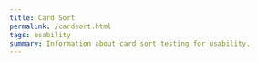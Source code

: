 ```yaml
---
title: Card Sort
permalink: /cardsort.html
tags: usability 
summary: Information about card sort testing for usability.
---
```


